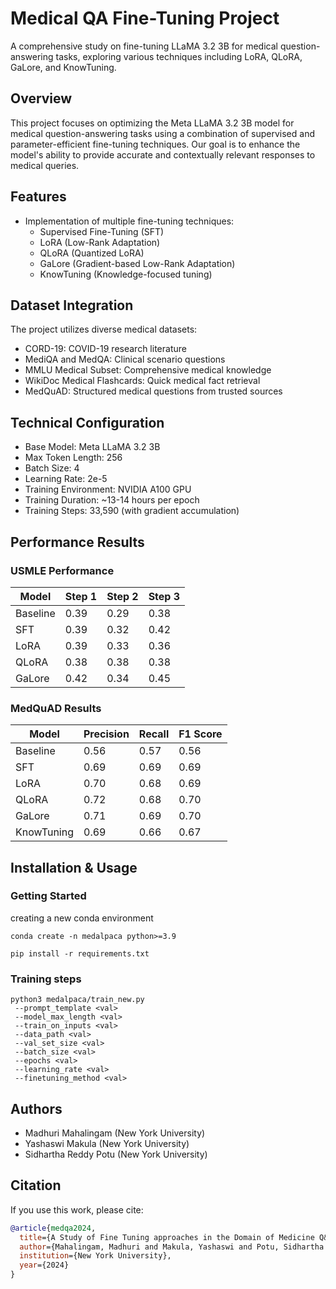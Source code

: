 # Medical QA Fine-Tuning Project

A comprehensive study on fine-tuning LLaMA 3.2 3B for medical question-answering tasks, exploring various techniques including LoRA, QLoRA, GaLore, and KnowTuning.

## Overview

This project focuses on optimizing the Meta LLaMA 3.2 3B model for medical question-answering tasks using a combination of supervised and parameter-efficient fine-tuning techniques. Our goal is to enhance the model's ability to provide accurate and contextually relevant responses to medical queries.

## Features

- Implementation of multiple fine-tuning techniques:
  - Supervised Fine-Tuning (SFT)
  - LoRA (Low-Rank Adaptation)
  - QLoRA (Quantized LoRA)
  - GaLore (Gradient-based Low-Rank Adaptation)
  - KnowTuning (Knowledge-focused tuning)

## Dataset Integration

The project utilizes diverse medical datasets:
- CORD-19: COVID-19 research literature
- MediQA and MedQA: Clinical scenario questions
- MMLU Medical Subset: Comprehensive medical knowledge
- WikiDoc Medical Flashcards: Quick medical fact retrieval
- MedQuAD: Structured medical questions from trusted sources

## Technical Configuration

- Base Model: Meta LLaMA 3.2 3B
- Max Token Length: 256
- Batch Size: 4
- Learning Rate: 2e-5
- Training Environment: NVIDIA A100 GPU
- Training Duration: ~13-14 hours per epoch
- Training Steps: 33,590 (with gradient accumulation)

## Performance Results

### USMLE Performance
| Model    | Step 1 | Step 2 | Step 3 |
|----------|--------|--------|--------|
| Baseline | 0.39   | 0.29   | 0.38   |
| SFT      | 0.39   | 0.32   | 0.42   |
| LoRA     | 0.39   | 0.33   | 0.36   |
| QLoRA    | 0.38   | 0.38   | 0.38   |
| GaLore   | 0.42   | 0.34   | 0.45   |

### MedQuAD Results
| Model      | Precision | Recall | F1 Score |
|------------|-----------|--------|-----------|
| Baseline   | 0.56      | 0.57   | 0.56      |
| SFT        | 0.69      | 0.69   | 0.69      |
| LoRA       | 0.70      | 0.68   | 0.69      |
| QLoRA      | 0.72      | 0.68   | 0.70      |
| GaLore     | 0.71      | 0.69   | 0.70      |
| KnowTuning | 0.69      | 0.66   | 0.67      |

## Installation & Usage

### Getting Started

creating a new conda environment

```
conda create -n medalpaca python>=3.9
```

```
pip install -r requirements.txt
```

### Training steps

```
python3 medalpaca/train_new.py 
 --prompt_template <val>
 --model_max_length <val>
 --train_on_inputs <val>
 --data_path <val>
 --val_set_size <val>
 --batch_size <val>
 --epochs <val>
 --learning_rate <val>
 --finetuning_method <val>
```


## Authors

- Madhuri Mahalingam (New York University)
- Yashaswi Makula (New York University)
- Sidhartha Reddy Potu (New York University)

## Citation

If you use this work, please cite:
```bibtex
@article{medqa2024,
  title={A Study of Fine Tuning approaches in the Domain of Medicine Q&A},
  author={Mahalingam, Madhuri and Makula, Yashaswi and Potu, Sidhartha Reddy},
  institution={New York University},
  year={2024}
}
```
